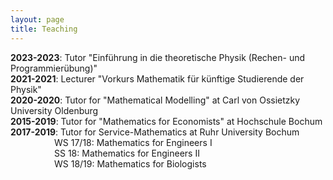 ```yaml
---
layout: page
title: Teaching
---
```


**2023-2023**: Tutor "Einführung in die theoretische Physik (Rechen- und Programmierübung)"<br>
**2021-2021**: Lecturer "Vorkurs Mathematik für künftige Studierende der Physik"<br>
**2020-2020**: Tutor for "Mathematical Modelling" at Carl von Ossietzky University Oldenburg<br>
**2015-2019**: Tutor for "Mathematics for Economists" at Hochschule Bochum<br>
**2017-2019**: Tutor for Service-Mathematics at Ruhr University Bochum<br>
&emsp;&emsp;&emsp;&emsp;&emsp;WS 17/18: Mathematics for Engineers I<br>
&emsp;&emsp;&emsp;&emsp;&emsp;SS 18:    Mathematics for Engineers II<br>
&emsp;&emsp;&emsp;&emsp;&emsp;WS 18/19: Mathematics for Biologists<br>

